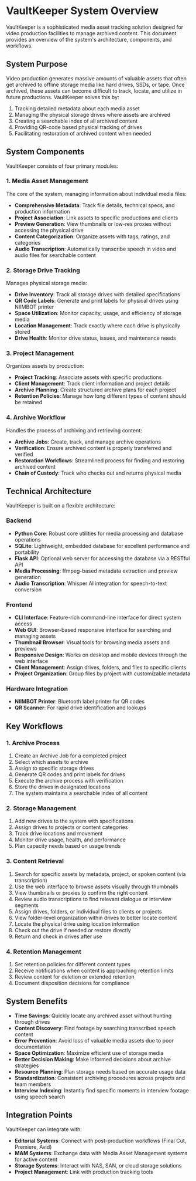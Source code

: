 # VaultKeeper System Overview

VaultKeeper is a sophisticated media asset tracking solution designed for video production facilities to manage archived content. This document provides an overview of the system's architecture, components, and workflows.

## System Purpose

Video production generates massive amounts of valuable assets that often get archived to offline storage media like hard drives, SSDs, or tape. Once archived, these assets can become difficult to track, locate, and utilize in future productions. VaultKeeper solves this by:

1. Tracking detailed metadata about each media asset
2. Managing the physical storage drives where assets are archived
3. Creating a searchable index of all archived content
4. Providing QR-code based physical tracking of drives
5. Facilitating restoration of archived content when needed

## System Components

VaultKeeper consists of four primary modules:

### 1. Media Asset Management

The core of the system, managing information about individual media files:

- **Comprehensive Metadata**: Track file details, technical specs, and production information
- **Project Association**: Link assets to specific productions and clients
- **Preview Generation**: View thumbnails or low-res proxies without accessing the physical drive
- **Content Categorization**: Organize assets with tags, ratings, and categories
- **Audio Transcription**: Automatically transcribe speech in video and audio files for searchable content

### 2. Storage Drive Tracking

Manages physical storage media:

- **Drive Inventory**: Track all storage drives with detailed specifications
- **QR Code Labels**: Generate and print labels for physical drives using NIIMBOT printer
- **Space Utilization**: Monitor capacity, usage, and efficiency of storage media
- **Location Management**: Track exactly where each drive is physically stored
- **Drive Health**: Monitor drive status, issues, and maintenance needs

### 3. Project Management

Organizes assets by production:

- **Project Tracking**: Associate assets with specific productions
- **Client Management**: Track client information and project details
- **Archive Planning**: Create structured archive plans for each project
- **Retention Policies**: Manage how long different types of content should be retained

### 4. Archive Workflow

Handles the process of archiving and retrieving content:

- **Archive Jobs**: Create, track, and manage archive operations
- **Verification**: Ensure archived content is properly transferred and verified
- **Restoration Workflows**: Streamlined process for finding and restoring archived content
- **Chain of Custody**: Track who checks out and returns physical media

## Technical Architecture

VaultKeeper is built on a flexible architecture:

### Backend
- **Python Core**: Robust core utilities for media processing and database operations
- **SQLite**: Lightweight, embedded database for excellent performance and portability
- **Flask API**: Optional web server for accessing the database via a RESTful API
- **Media Processing**: ffmpeg-based metadata extraction and preview generation
- **Audio Transcription**: Whisper AI integration for speech-to-text conversion

### Frontend
- **CLI Interface**: Feature-rich command-line interface for direct system access
- **Web GUI**: Browser-based responsive interface for searching and managing assets
- **Thumbnail Browser**: Visual tools for browsing media assets and previews
- **Responsive Design**: Works on desktop and mobile devices through the web interface
- **Client Management**: Assign drives, folders, and files to specific clients
- **Project Organization**: Group files by project with customizable metadata

### Hardware Integration
- **NIIMBOT Printer**: Bluetooth label printer for QR codes
- **QR Scanner**: For rapid drive identification and lookups

## Key Workflows

### 1. Archive Process

1. Create an Archive Job for a completed project
2. Select which assets to archive
3. Assign to specific storage drives
4. Generate QR codes and print labels for drives
5. Execute the archive process with verification
6. Store the drives in designated locations
7. The system maintains a searchable index of all content

### 2. Storage Management

1. Add new drives to the system with specifications
2. Assign drives to projects or content categories
3. Track drive locations and movement
4. Monitor drive usage, health, and performance
5. Plan capacity needs based on usage trends

### 3. Content Retrieval

1. Search for specific assets by metadata, project, or spoken content (via transcription)
2. Use the web interface to browse assets visually through thumbnails
3. View thumbnails or proxies to confirm the right content
4. Review audio transcriptions to find relevant dialogue or interview segments
5. Assign drives, folders, or individual files to clients or projects
6. View folder-level organization within drives to better locate content
7. Locate the physical drive using location information
8. Check out the drive if needed or restore directly
9. Return and check in drives after use

### 4. Retention Management

1. Set retention policies for different content types
2. Receive notifications when content is approaching retention limits
3. Review content for deletion or extended retention
4. Document disposition decisions for compliance

## System Benefits

- **Time Savings**: Quickly locate any archived asset without hunting through drives
- **Content Discovery**: Find footage by searching transcribed speech content
- **Error Prevention**: Avoid loss of valuable media assets due to poor documentation
- **Space Optimization**: Maximize efficient use of storage media
- **Better Decision Making**: Make informed decisions about archive strategies
- **Resource Planning**: Plan storage needs based on accurate usage data
- **Standardization**: Consistent archiving procedures across projects and team members
- **Interview Indexing**: Instantly find specific moments in interview footage using speech search

## Integration Points

VaultKeeper can integrate with:

- **Editorial Systems**: Connect with post-production workflows (Final Cut, Premiere, Avid)
- **MAM Systems**: Exchange data with Media Asset Management systems for active content
- **Storage Systems**: Interact with NAS, SAN, or cloud storage solutions
- **Project Management**: Link with production tracking tools